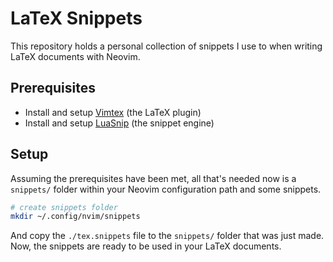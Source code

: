 # LaTeX Snippets

This repository holds a personal collection of snippets I use to when writing LaTeX documents with Neovim.

## Prerequisites

- Install and setup [Vimtex](https://github.com/lervag/vimtex) (the LaTeX plugin)
- Install and setup [LuaSnip](https://github.com/L3MON4D3/LuaSnip) (the snippet engine)

## Setup

Assuming the prerequisites have been met, all that's needed now is a `snippets/` folder within your Neovim configuration path and some snippets.

```sh
# create snippets folder
mkdir ~/.config/nvim/snippets
```

And copy the `./tex.snippets` file to the `snippets/` folder that was just made. Now, the snippets are ready to be used in your LaTeX documents.
